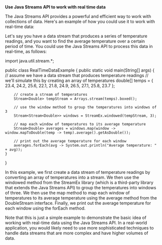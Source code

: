 **Use Java Streams API to work with real time data**

The Java Streams API provides a powerful and efficient way to work with collections of data. Here's an example of how you could use it to work with real-time data:

Let's say you have a data stream that produces a series of temperature readings, and you want to find the average temperature over a certain period of time. You could use the Java Streams API to process this data in real-time, as follows:

import java.util.stream.*;

public class RealTimeDataExample {
    public static void main(String[] args) {
        // assume we have a data stream that produces temperature readings
        // we'll simulate this by creating an array of temperatures
        double[] temps = { 23.4, 24.2, 25.6, 22.1, 21.8, 24.9, 26.5, 27.1, 25.8, 23.7 };

        // create a stream of temperatures
        Stream<Double> tempStream = Arrays.stream(temps).boxed();

        // use the window method to group the temperatures into windows of 3
        Stream<Stream<Double>> windows = StreamEx.windowed(tempStream, 3);

        // map each window of temperatures to its average temperature
        Stream<Double> averages = windows.map(window -> window.mapToDouble(temp -> temp).average().getAsDouble());

        // print out the average temperature for each window
        averages.forEach(avg -> System.out.println("Average temperature: " + avg));
    }
}

In this example, we first create a data stream of temperature readings by converting an array of temperatures into a stream. We then use the windowed method from the StreamEx library (which is a third-party library that extends the Java Streams API) to group the temperatures into windows of three. We then use the map method to map each window of temperatures to its average temperature using the average method from the DoubleStream interface. Finally, we print out the average temperature for each window using the forEach method.

Note that this is just a simple example to demonstrate the basic idea of working with real-time data using the Java Streams API. In a real-world application, you would likely need to use more sophisticated techniques to handle data streams that are more complex and have higher volumes of data.
